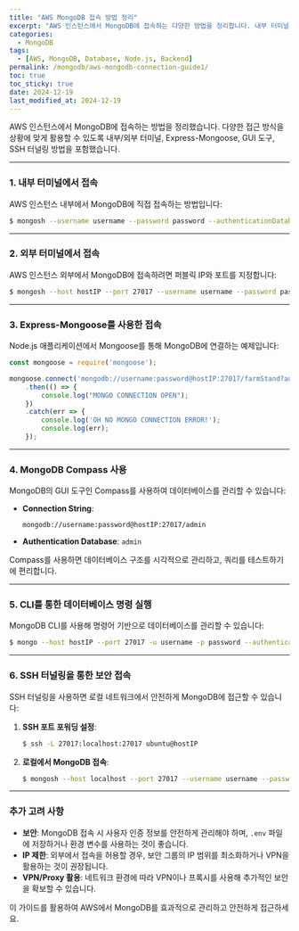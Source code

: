 ```yaml
---
title: "AWS MongoDB 접속 방법 정리"
excerpt: "AWS 인스턴스에서 MongoDB에 접속하는 다양한 방법을 정리합니다. 내부 터미널, 외부 터미널, Express-Mongoose, Compass, SSH 터널링 등 다양한 접근 방식을 다룹니다."
categories:
  - MongoDB
tags:
  - [AWS, MongoDB, Database, Node.js, Backend]
permalink: /mongodb/aws-mongodb-connection-guide1/
toc: true
toc_sticky: true
date: 2024-12-19
last_modified_at: 2024-12-19
---
```


AWS 인스턴스에서 MongoDB에 접속하는 방법을 정리했습니다. 다양한 접근 방식을 상황에 맞게 활용할 수 있도록 내부/외부 터미널, Express-Mongoose, GUI 도구, SSH 터널링 방법을 포함했습니다.

---

### 1. 내부 터미널에서 접속
AWS 인스턴스 내부에서 MongoDB에 직접 접속하는 방법입니다:
```bash
$ mongosh --username username --password password --authenticationDatabase admin
```

---

### 2. 외부 터미널에서 접속
AWS 인스턴스 외부에서 MongoDB에 접속하려면 퍼블릭 IP와 포트를 지정합니다:
```bash
$ mongosh --host hostIP --port 27017 --username username --password password --authenticationDatabase admin
```

---

### 3. Express-Mongoose를 사용한 접속
Node.js 애플리케이션에서 Mongoose를 통해 MongoDB에 연결하는 예제입니다:
```javascript
const mongoose = require('mongoose');

mongoose.connect('mongodb://username:password@hostIP:27017/farmStand?authSource=admin')
    .then(() => {
        console.log("MONGO CONNECTION OPEN");
    })
    .catch(err => {
        console.log('OH NO MONGO CONNECTION ERROR!');
        console.log(err);
    });
```

---

### 4. MongoDB Compass 사용
MongoDB의 GUI 도구인 Compass를 사용하여 데이터베이스를 관리할 수 있습니다:
- **Connection String**:
  ```plaintext
  mongodb://username:password@hostIP:27017/admin
  ```
- **Authentication Database**: `admin`

Compass를 사용하면 데이터베이스 구조를 시각적으로 관리하고, 쿼리를 테스트하기에 편리합니다.

---

### 5. CLI를 통한 데이터베이스 명령 실행
MongoDB CLI를 사용해 명령어 기반으로 데이터베이스를 관리할 수 있습니다:
```bash
$ mongo --host hostIP --port 27017 -u username -p password --authenticationDatabase admin
```

---

### 6. SSH 터널링을 통한 보안 접속
SSH 터널링을 사용하면 로컬 네트워크에서 안전하게 MongoDB에 접근할 수 있습니다:
1. **SSH 포트 포워딩 설정**:
   ```bash
   $ ssh -L 27017:localhost:27017 ubuntu@hostIP
   ```
2. **로컬에서 MongoDB 접속**:
   ```bash
   $ mongosh --host localhost --port 27017 --username username --password password --authenticationDatabase admin
   ```

---

### 추가 고려 사항
- **보안**: MongoDB 접속 시 사용자 인증 정보를 안전하게 관리해야 하며, `.env` 파일에 저장하거나 환경 변수를 사용하는 것이 좋습니다.
- **IP 제한**: 외부에서 접속을 허용할 경우, 보안 그룹의 IP 범위를 최소화하거나 VPN을 활용하는 것이 권장됩니다.
- **VPN/Proxy 활용**: 네트워크 환경에 따라 VPN이나 프록시를 사용해 추가적인 보안을 확보할 수 있습니다.

이 가이드를 활용하여 AWS에서 MongoDB를 효과적으로 관리하고 안전하게 접근하세요.

